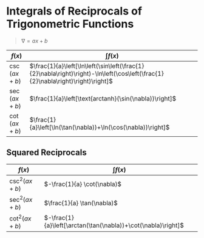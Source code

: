 # Integrals of Reciprocals of Trigonometric Functions

> $\nabla = ax+b$

| $f(x)$ | $\int f(x)$ |
|--|--|
| $\csc(ax+b)$ | $\frac{1}{a}\left[\ln\left(\sin\left(\frac{1}{2}\nabla\right)\right)-\ln\left(\cos\left(\frac{1}{2}\nabla\right)\right)\right]$ |
| $\sec(ax+b)$ | $\frac{1}{a}\left[\text{arctanh}(\sin(\nabla))\right]$ |
| $\cot(ax+b)$ | $\frac{1}{a}\left[\ln(\tan(\nabla))+\ln(\cos(\nabla))\right]$ |

## Squared Reciprocals

| $f(x)$ | $\int f(x)$ |
|--|--|
| $\csc^2(ax+b)$ | $-\frac{1}{a} \cot(\nabla)$ |
| $\sec^2(ax+b)$ | $\frac{1}{a} \tan(\nabla)$ |
| $\cot^2(ax+b)$ | $-\frac{1}{a}\left[\arctan(\tan(\nabla))+\cot(\nabla)\right]$ |

